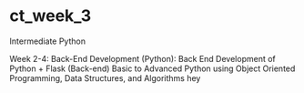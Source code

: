 # ct_week_3
Intermediate Python

Week 2-4:
Back-End Development (Python):
Back End Development of
Python + Flask (Back-end) Basic
to Advanced Python using
Object Oriented Programming,
Data Structures, and Algorithms hey
